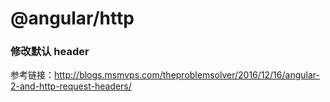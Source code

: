 # @angular/http

### 修改默认 header

参考链接：http://blogs.msmvps.com/theproblemsolver/2016/12/16/angular-2-and-http-request-headers/